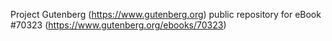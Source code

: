 Project Gutenberg (https://www.gutenberg.org) public repository for
eBook #70323 (https://www.gutenberg.org/ebooks/70323)
